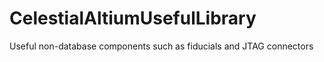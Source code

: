 # CelestialAltiumUsefulLibrary
 Useful non-database components such as fiducials and JTAG connectors
